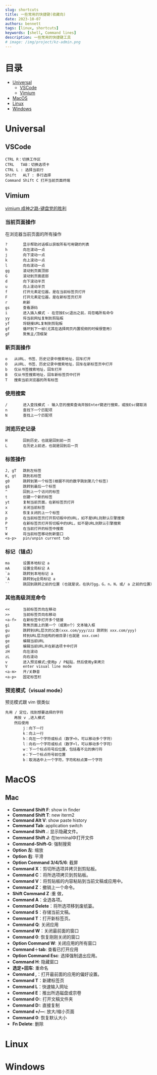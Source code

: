 ```yaml
---
slug: shortcuts
title: 一些常用的快捷键(收藏向)
date: 2023-10-07
authors: bennett
tags: [linux, shortcuts]
keywords: [shell, Command lines]
description: 一些常用的快捷键工具
# image: /img/project/kz-admin.png
---
```


# 目录
- [Universal](#Universal)
    - [VSCode](#VSCode)
    - [Vimium](#Vimium)
- [MacOS](#MacOS)
- [Linux](#Linux)
- [Windows](#Windows)


# Universal
## VSCode
```
CTRL R：切换工作区
CTRL   TAB：切换选项卡
CTRL L : 选择当前行
Shift   ALT : 多行选择
Command Shift C	打开当前页面终端
```


## Vimium
[vimium 成神之路-键盘党的胜利](https://zhuanlan.zhihu.com/p/64533566)
### 当前页面操作

在浏览器当前页面的所有操作

```text
?       显示帮助对话框以获取所有可用键的列表
h       向左滚动一点
j       向下滚动一点
k       向上滚动一点
l       向右滚动一点
gg      滚动到页面顶部
G       滚动到页面底部
d       向下滚动半页
u       向上滚动半页
f       打开元素定位器，是在当前标签页打开
F       打开元素定位器，是在新标签页打开
r       刷新
gs      查看源码
i       进入插入模式 - 在您按Esc退出之前，将忽略所有命令
yy      将当前网址复制到剪贴板
yf      将链接URL复制到剪贴板
gf      循环到下一帧(尤其在选择网页内置视频的时候很管用)
gF      聚焦主/顶框架
```

### 新页面操作

```text
o   从URL、书签、历史记录中搜索地址，回车打开
O   从URL、书签、历史记录中搜索地址，回车在新标签页中打开
b   仅从书签搜索地址，回车打开
B   仅从书签搜索地址，回车新标签页中打开
T   搜索当前浏览器的所有标签
```

### 使用搜索

```text
/       进入查找模式 - 输入您的搜索查询并按Enter键进行搜索，或按Esc键取消
n       查找下一个匹配项
N       查找上一个匹配项
```

### 浏览历史记录

```text
H       回到历史，也就是回到前一页
L       在历史上前进，也就是回到后一页
```

### 标签操作

```text
J, gT   跳到左标签
K, gt   跳到右标签
g0      跳转到第一个标签(根据不同的数字跳到第几个标签)
g$      跳转到最后一个标签
^       回到上一个访问的标签
t       创建一个新的标签
yt      复制当前页面，在新标签页打开
x       关闭当前标签
X       恢复关闭的上一个标签
p       在当前标签页打开剪切板中的URL，如不是URL则默认引擎搜索
P       在新标签页打开剪切板中的URL，如不是URL则默认引擎搜索
T       在当前打开的标签中搜索
W       将当前标签移动到新窗口
<a-p>   pin/unpin current tab
```

### 标记（锚点）

```text
ma      设置本地标记 a
mA      设置全局标记 A 
`a      跳转到本地标记 a
`A      跳转到q全局标记 a
``      跳回到跳转之前的位置 (也就是说，在执行gg，G，n，N，或/ a 之前的位置）
```

### 其他高级浏览命令

```text
<<      当前标签页向左移动  
>>      当前标签页向右移动  
<a-f>   在新标签中打开多个链接
gi      聚焦页面上的第一个（或第n个）文本输入框
gu      跳转到URL层次的父类(xxx.com/yyy/zzz 跳转到 xxx.com/yyy)
gU      转到URL层次结构的根目录(也就是 xxx.com)
ge      编辑当前URL
gE      编辑当前URL并在新选项卡中打开
zH      向左滚动
zL      向右滚动
v       进入预览模式;使用p / P粘贴，然后使用y来拷贝
V       enter visual line mode
<a-m>   开/关静音 
<a-p>   固定标签栏 
```

### 预览模式（visual mode）

预览模式跟 vim 很类似

```text
先用 / 定位，找到想要选择的字符
    再按 v ,进入模式
    然后使用
        j：向下一行
        k：向上一行
        h：向左一个字符或标点（数字+h，可以移动多个字符）
        l：向右一个字符或标点（数字+l，可以移动多个字符）
        w：下一个标点符号后位置，包括看不见的换行符
        e：下一个标点符号前位置
        b：取消选中上一个字符，字符和标点算一个字符
```

# MacOS
## Mac
- **Command Shift F**: show in finder
- **Command Shift T**: new iterm2
- **Command Alt V**: show paste history
- **Command Tab**: application switch
- **Command Shift .**: 显示隐藏文件。
- **Command Shift J**: 在terminal中打开文件
- **Command-Shift-G**: 强制搜索
- **Option 左**: 缩放
- **Option 右**: 平滑
- **Option Command 3/4/5/6**: 截屏
- **Command X**：剪切所选项并拷贝到剪贴板。
- **Command C**：将所选项拷贝到剪贴板。
- **Command V**：将剪贴板的内容粘贴到当前文稿或应用中。
- **Command Z**：撤销上一个命令。
- **Shift Command Z** :重 做，
- **Command A**：全选各项。
- **Command Delete**：将所选项移到废纸篓。
- **Command S**：存储当前文稿。
- **Command T**：打开新标签页。
- **Command Q**: 关闭应用
- **Command W**：关闭最前面的窗口
- **Command 0**: 恢复刚刚关闭的窗口
- **Option Command W**: 关闭应用的所有窗口
- **Command**＋**tab**: 查看已打开应用
- **Option Command Esc**: 选择强制退出应用。
- **Command H**: 隐藏窗口
- **选定+回车**: 重命名
- **Command ,**：打开最前面的应用的偏好设置。
- **Command T**：新建标签页
- **Command L**：快速输入网址
- **Command E**：推出所选磁盘或宗卷
- **Command O:**: 打开文稿文件夹
- **Command D:**: 直接复制
- **Command +/—**: 放大/缩小页面
- **Command 0**: 恢复默认大小
- **Fn Delete**: 删除

# Linux
# Windows